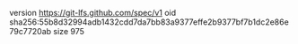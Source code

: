 version https://git-lfs.github.com/spec/v1
oid sha256:55b8d32994adb1432cdd7da7bb83a9377effe2b9377bf7b1dc2e86e79c7720ab
size 975
